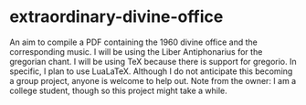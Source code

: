 # extraordinary-divine-office
An aim to compile a PDF containing the 1960 divine office and the corresponding music. I will be using the Liber Antiphonarius for the gregorian chant. I will be using TeX because there is support for gregorio. In specific, I plan to use LuaLaTeX.
Although I do not anticipate this becoming a group project, anyone is welcome to help out. 
Note from the owner: I am a college student, though so this project might take a while.
